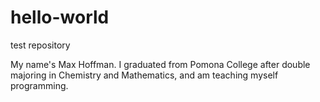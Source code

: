 # hello-world
test repository

My name's Max Hoffman. I graduated from Pomona College after double majoring in Chemistry and Mathematics, and am teaching myself programming. 

